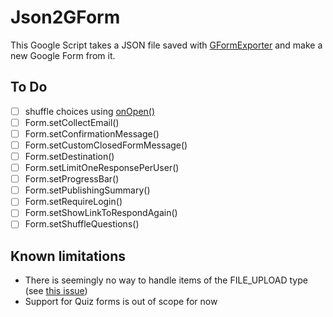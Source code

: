 # Json2GForm

This Google Script takes a JSON file saved with [GFormExporter](https://github.com/SableRaf/GFormExporter) and make a new Google Form from it.

## To Do
- [ ] shuffle choices using [onOpen()](https://stackoverflow.com/a/60115867/2126791)
- [ ] Form.setCollectEmail()
- [ ] Form.setConfirmationMessage()
- [ ] Form.setCustomClosedFormMessage()
- [ ] Form.setDestination()
- [ ] Form.setLimitOneResponsePerUser()
- [ ] Form.setProgressBar()
- [ ] Form.setPublishingSummary()
- [ ] Form.setRequireLogin()
- [ ] Form.setShowLinkToRespondAgain()
- [ ] Form.setShuffleQuestions()

## Known limitations
- There is seemingly no way to handle items of the FILE_UPLOAD type (see [this issue](https://github.com/stevenschmatz/export-google-form/issues/4))
- Support for Quiz forms is out of scope for now